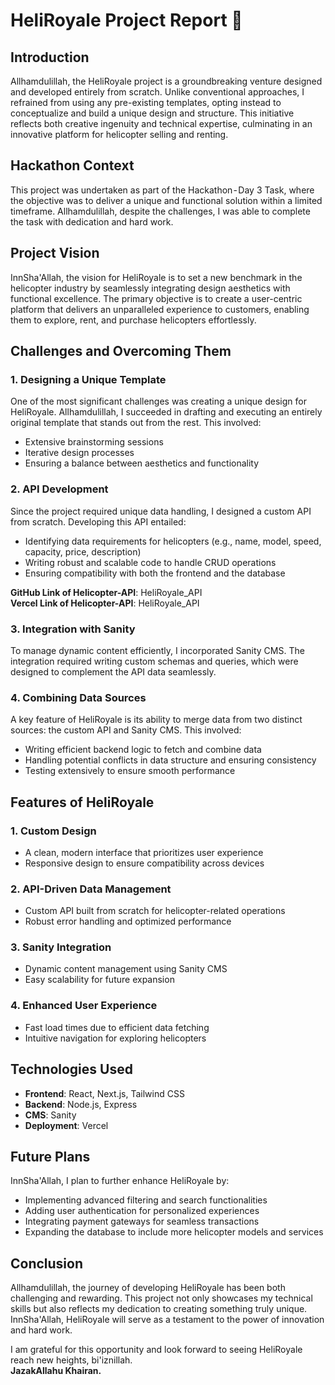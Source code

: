 # HeliRoyale Project Report 🚁

## Introduction
Allhamdulillah, the HeliRoyale project is a groundbreaking venture designed and developed entirely from scratch. Unlike conventional approaches, I refrained from using any pre-existing templates, opting instead to conceptualize and build a unique design and structure. This initiative reflects both creative ingenuity and technical expertise, culminating in an innovative platform for helicopter selling and renting.

## Hackathon Context
This project was undertaken as part of the Hackathon - Day 3 Task, where the objective was to deliver a unique and functional solution within a limited timeframe. Allhamdulillah, despite the challenges, I was able to complete the task with dedication and hard work.

## Project Vision
InnSha'Allah, the vision for HeliRoyale is to set a new benchmark in the helicopter industry by seamlessly integrating design aesthetics with functional excellence. The primary objective is to create a user-centric platform that delivers an unparalleled experience to customers, enabling them to explore, rent, and purchase helicopters effortlessly.

## Challenges and Overcoming Them
### 1. Designing a Unique Template
One of the most significant challenges was creating a unique design for HeliRoyale. Allhamdulillah, I succeeded in drafting and executing an entirely original template that stands out from the rest. This involved:
- Extensive brainstorming sessions
- Iterative design processes
- Ensuring a balance between aesthetics and functionality

### 2. API Development
Since the project required unique data handling, I designed a custom API from scratch. Developing this API entailed:
- Identifying data requirements for helicopters (e.g., name, model, speed, capacity, price, description)
- Writing robust and scalable code to handle CRUD operations
- Ensuring compatibility with both the frontend and the database

**GitHub Link of Helicopter-API**: HeliRoyale_API  
**Vercel Link of Helicopter-API**: HeliRoyale_API  

### 3. Integration with Sanity
To manage dynamic content efficiently, I incorporated Sanity CMS. The integration required writing custom schemas and queries, which were designed to complement the API data seamlessly.

### 4. Combining Data Sources
A key feature of HeliRoyale is its ability to merge data from two distinct sources: the custom API and Sanity CMS. This involved:
- Writing efficient backend logic to fetch and combine data
- Handling potential conflicts in data structure and ensuring consistency
- Testing extensively to ensure smooth performance

## Features of HeliRoyale
### 1. Custom Design
- A clean, modern interface that prioritizes user experience
- Responsive design to ensure compatibility across devices

### 2. API-Driven Data Management
- Custom API built from scratch for helicopter-related operations
- Robust error handling and optimized performance

### 3. Sanity Integration
- Dynamic content management using Sanity CMS
- Easy scalability for future expansion

### 4. Enhanced User Experience
- Fast load times due to efficient data fetching
- Intuitive navigation for exploring helicopters

## Technologies Used
- **Frontend**: React, Next.js, Tailwind CSS
- **Backend**: Node.js, Express
- **CMS**: Sanity
- **Deployment**: Vercel

## Future Plans
InnSha'Allah, I plan to further enhance HeliRoyale by:
- Implementing advanced filtering and search functionalities
- Adding user authentication for personalized experiences
- Integrating payment gateways for seamless transactions
- Expanding the database to include more helicopter models and services

## Conclusion
Allhamdulillah, the journey of developing HeliRoyale has been both challenging and rewarding. This project not only showcases my technical skills but also reflects my dedication to creating something truly unique. InnSha'Allah, HeliRoyale will serve as a testament to the power of innovation and hard work.

I am grateful for this opportunity and look forward to seeing HeliRoyale reach new heights, bi'iznillah.  
**JazakAllahu Khairan.**

